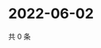 # 2022-06-02

共 0 条

<!-- BEGIN WEIBO -->
<!-- 最后更新时间 Thu Jun 02 2022 21:35:44 GMT+0800 (China Standard Time) -->

<!-- END WEIBO -->
